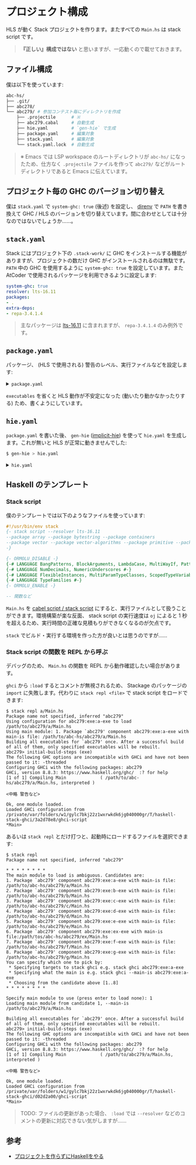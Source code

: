 # プロジェクト構成

[lts-16.11]: https://www.stackage.org/lts-16.11
[implicit-hie]: https://github.com/Avi-D-coder/implicit-hie#readme

HLS が動く Stack プロジェクトを作ります。またすべての `Main.hs` は stack script です。

> **『正しい』構成ではない** と思いますが、一応動くので載せておきます。

## ファイル構成

僕は以下を使っています:

```sh
abc-hs/
├── .git/
├── abc278/
└── abc279/ # 参加コンテスト毎にディレクトリを作成
    ├── .projectile      # ※
    ├── abc279.cabal     # 自動生成
    ├── hie.yaml         # `gen-hie` で生成
    ├── package.yaml     # 編集対象
    ├── stack.yaml       # 編集対象
    └── stack.yaml.lock  # 自動生成
```

> ※ Emacs では LSP workspace のルートディレクトリが `abc-hs/` になったため、仕方なく `.projectile` ファイルを作って `abc279/` などがルートディレクトリであると Emacs に伝えています。

## プロジェクト毎の GHC のバージョン切り替え

僕は `stack.yaml` で `system-ghc: true` (後述) を設定し、 [direnv](https://direnv.net/) で `PATH` を書き換えて GHC / HLS のバージョンを切り替えています。間に合わせとしては十分なのではないでしょうか……。

## `stack.yaml`

Stack にはプロジェクト下の `.stack-work/` に GHC をインストールする機能がありますが、プロジェクトの数だけ GHC がインストールされるのは無駄です。 `PATH` 中の GHC を使用するように `system-ghc: true` を設定しています。また AtCoder で使用されるパッケージを利用できるように設定します:

```yaml
system-ghc: true
resolver: lts-16.11
packages:
- .
extra-deps:
- repa-3.4.1.4
```

> 主なパッケージは [lts-16.11] に含まれますが、 `repa-3.4.1.4` のみ例外です。

## `package.yaml`

パッケージ、 (HLS で使用される) 警告のレベル、実行ファイルなどを設定します:

<details>
<summary><code>package.yaml</code></summary>

```yaml
dependencies:
   - base >= 4.7 && < 5

   - QuickCheck
   - array
   - attoparsec
   - bytestring
   - containers
   - deepseq
   - extra
   - fgl
   - hashable
   - heaps
   - integer-logarithms
   - lens
   - massiv
   - mono-traversable
   - mtl
   - mutable-containers
   - mwc-random
   - parallel
   - parsec
   - primitive
   - psqueues
   - random
   - reflection
   - repa
   - template-haskell
   - text
   - tf-random
   - transformers
   - unboxing-vector
   - unordered-containers
   - utility-ht
   - vector
   - vector-algorithms
   - vector-th-unbox

# DRY for package.yaml executables:
# <https://www.reddit.com/r/haskell/comments/haeqin/dry_for_packageyaml_executables/>
_exe-defs: &exe-defaults
  # dependencies:
  # - abs
  ghc-options:
    - -threaded
    - -rtsopts
    - -with-rtsopts=-N
    - -Wall # all warnings
  other-modules: []

# REMARK: See `README` for the langauge server support.
executables:
  a-exe:
    <<: *exe-defaults
    source-dirs: a
    main:                Main.hs

  b-exe:
    <<: *exe-defaults
    source-dirs: b
    main:                Main.hs

  c-exe:
    <<: *exe-defaults
    source-dirs: c
    main:                Main.hs

  d-exe:
    <<: *exe-defaults
    source-dirs: d
    main:                Main.hs

  e-exe:
    <<: *exe-defaults
    source-dirs: e
    main:                Main.hs

  f-exe:
    <<: *exe-defaults
    source-dirs: f
    main:                Main.hs

  g-exe:
    <<: *exe-defaults
    source-dirs: g
    main:                Main.hs

  ex-exe:
    <<: *exe-defaults
    source-dirs: ex
    main:                Main.hs
```

</details>

`executables` を省くと HLS 動作が不安定になった (動いたり動かなかったりする) ため、書くようにしています。

## `hie.yaml`

`package.yaml` を書いた後、 `gen-hie` ([implicit-hie]) を使って `hie.yaml` を生成します。これが無いと HLS が正常に動きませんでした:

```sh
$ gen-hie > hie.yaml
```

<details>
<summary><code>hie.yaml</code></summary>

```yaml
cradle:
  stack:
    - path: "./a/Main.hs"
      component: "abc279:exe:a-exe"

    - path: "./b/Main.hs"
      component: "abc279:exe:b-exe"

    - path: "./c/Main.hs"
      component: "abc279:exe:c-exe"

    - path: "./d/Main.hs"
      component: "abc279:exe:d-exe"

    - path: "./e/Main.hs"
      component: "abc279:exe:e-exe"

    - path: "./ex/Main.hs"
      component: "abc279:exe:ex-exe"

    - path: "./f/Main.hs"
      component: "abc279:exe:f-exe"

    - path: "./g/Main.hs"
      component: "abc279:exe:g-exe"
```

> `abc279` の部分は現在のディレクトリ名になります。

</details>

## Haskell のテンプレート

### Stack script

僕のテンプレートでは以下のようなファイルを使っています:

```hs
#!/usr/bin/env stack
{- stack script --resolver lts-16.11
--package array --package bytestring --package containers
--package vector --package vector-algorithms --package primitive --package transformers
-}

{- ORMOLU_DISABLE -}
{-# LANGUAGE BangPatterns, BlockArguments, LambdaCase, MultiWayIf, PatternGuards, TupleSections #-}
{-# LANGUAGE NumDecimals, NumericUnderscores #-}
{-# LANGUAGE FlexibleInstances, MultiParamTypeClasses, ScopedTypeVariables, TypeApplications #-}
{-# LANGUAGE TypeFamilies #-}
{- ORMOLU_ENABLE -}

-- 関数など
```

`Main.hs` を [cabel script / stack script](https://zenn.dev/mod_poppo/articles/haskell-script) にすると、実行ファイルとして扱うことができます。環境構築が楽な反面、 stack script の実行速度は `oj` によると 1 秒を超えるため、実行時間の正確な見積もりができなくなるのが欠点です。

`stack` でビルド・実行する環境を作った方が良いとは思うのですが……

### Stack script の関数を REPL から呼ぶ

デバッグのため、 `Main.hs` の関数を REPL から動作確認したい場合があります。

`ghci` から `:load` するとコメントが無視されるため、 Stackage のパッケージの `import` に失敗します。代わりに `stack repl <file>` で stack script をロードできます:

```
$ stack repl a/Main.hs
Package name not specified, inferred "abc279"
Using configuration for abc279:exe:a-exe to load /path/to/abc279/a/Main.hs
Using main module: 1. Package `abc279' component abc279:exe:a-exe with main-is file: /path/to/abc-hs/abc279/a/Main.hs
Building all executables for `abc279' once. After a successful build of all of them, only specified executables will be rebuilt.
abc279> initial-build-steps (exe)
The following GHC options are incompatible with GHCi and have not been passed to it: -threaded
Configuring GHCi with the following packages: abc279
GHCi, version 8.8.3: https://www.haskell.org/ghc/  :? for help
[1 of 1] Compiling Main             ( /path/to/abc-hs/abc279/a/Main.hs, interpreted )

<中略 警告など>

Ok, one module loaded.
Loaded GHCi configuration from /private/var/folders/w1/gylc7bkj22z1wxrwkdk6jg040000gr/T/haskell-stack-ghci/3a2d78e8/ghci-script
*Main>
```

あるいは `stack repl` とだけ打つと、起動時にロードするファイルを選択できます:

```
$ stack repl
Package name not specified, inferred "abc279"

* * * * * * * *
The main module to load is ambiguous. Candidates are:
1. Package `abc279' component abc279:exe:a-exe with main-is file: /path/to/abc-hs/abc279/a/Main.hs
2. Package `abc279' component abc279:exe:b-exe with main-is file: /path/to/abc-hs/abc279/b/Main.hs
3. Package `abc279' component abc279:exe:c-exe with main-is file: /path/to/abc-hs/abc279/c/Main.hs
4. Package `abc279' component abc279:exe:d-exe with main-is file: /path/to/abc-hs/abc279/d/Main.hs
5. Package `abc279' component abc279:exe:e-exe with main-is file: /path/to/abc-hs/abc279/e/Main.hs
6. Package `abc279' component abc279:exe:ex-exe with main-is file:/path/tos/abc-hs/abc279/ex/Main.hs
7. Package `abc279' component abc279:exe:f-exe with main-is file: /path/to/abc-hs/abc279/f/Main.hs
8. Package `abc279' component abc279:exe:g-exe with main-is file: /path/to/abc-hs/abc279/g/Main.hs
You can specify which one to pick by:
 * Specifying targets to stack ghci e.g. stack ghci abc279:exe:a-exe
 * Specifying what the main is e.g. stack ghci --main-is abc279:exe:a-exe
 * Choosing from the candidate above [1..8]
* * * * * * * *

Specify main module to use (press enter to load none): 1
Loading main module from candidate 1, --main-is /path/to/abc279/a/Main.hs

Building all executables for `abc279' once. After a successful build of all of them, only specified executables will be rebuilt.
abc279> initial-build-steps (exe)
The following GHC options are incompatible with GHCi and have not been passed to it: -threaded
Configuring GHCi with the following packages: abc279
GHCi, version 8.8.3: https://www.haskell.org/ghc/  :? for help
[1 of 1] Compiling Main             ( /path/to/abc279/a/Main.hs, interpreted )

<中略 警告など>

Ok, one module loaded.
Loaded GHCi configuration from /private/var/folders/w1/gylc7bkj22z1wxrwkdk6jg040000gr/T/haskell-stack-ghci/d02d2a00/ghci-script
*Main>
```

> TODO: ファイルの更新があった場合、 `:load` では `--resolver` などのコメントの更新に対応できない気がしますが……

## 参考

- [プロジェクトを作らずにHaskellをやる](https://zenn.dev/mod_poppo/articles/haskell-without-project)

